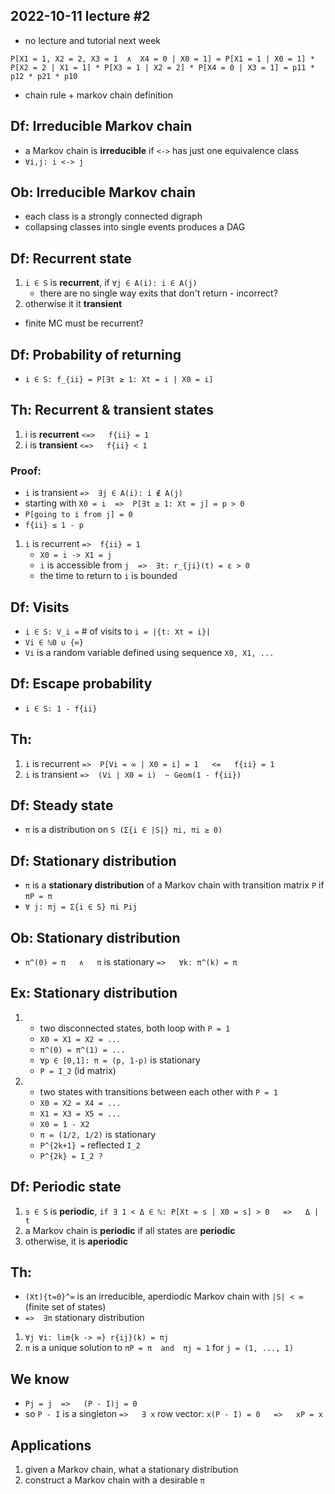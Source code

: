2022-10-11
lecture #2
----------


- no lecture and tutorial next week



`P[X1 = 1, X2 = 2, X3 = 1  ∧  X4 = 0 | X0 = 1] = P[X1 = 1 | X0 = 1] * P[X2 = 2 | X1 = 1] * P[X3 = 1 | X2 = 2] * P[X4 = 0 | X3 = 1] = p11 * p12 * p21 * p10`
- chain rule + markov chain definition


Df: Irreducible Markov chain
----------------------------
- a Markov chain is **irreducible** if `<->` has just one equivalence class
- `∀i,j: i <-> j`


Ob: Irreducible Markov chain
----------------------------
- each class is a strongly connected digraph
- collapsing classes into single events produces a DAG


Df: Recurrent state
-------------------
1. `i ∈ S` is **recurrent**, if `∀j ∈ A(i): i ∈ A(j)`
	+ there are no single way exits that don't return  -  incorrect?
2. otherwise it it **transient**

- finite MC must be recurrent?


Df: Probability of returning
----------------------------
- `i ∈ S: f_{ii} = P[∃t ≥ 1: Xt = i | X0 = i]`


Th: Recurrent & transient states
--------------------------------
1. i is **recurrent**   `<=>   f{ii} = 1`
2. i is **transient**   `<=>   f{ii} < 1`

### Proof:
- `i` is transient  `=>  ∃j ∈ A(i): i ∉ A(j)`
- starting with `X0 = i  =>  P[∃t ≥ 1: Xt = j] = p > 0`
- `P[going to i from j] = 0`
- `f{ii} ≤ 1 - p`
1. `i` is recurrent  `=>  f{ii} = 1`
	- `X0 = i -> X1 = j`
	- `i` is accessible from `j  =>  ∃t: r_{ji}(t) = ε > 0`
	- the time to return to `i` is bounded
	

Df: Visits
----------
- `i ∈ S: V_i =` # of visits to `i = |{t: Xt = i}|`
- `Vi ∈ ℕ0 ∪ {∞}`
- `Vi` is a random variable defined using sequence `X0, X1, ...`


Df: Escape probability
----------------------
- `i ∈ S: 1 - f{ii}`


Th:
---
1. `i` is recurrent  `=>  P[Vi = ∞ | X0 = i] = 1   <=   f{ii} = 1`
2. `i` is transient  `=>  (Vi | X0 = i)  ~ Geom(1 - f{ii})`


Df: Steady state
----------------
- `π` is a distribution on `S (Σ{i ∈ |S|} πi, πi ≥ 0)`


Df: Stationary distribution
---------------------------
- `π` is a **stationary distribution** of a Markov chain with transition matrix `P` if `πP = π`
- `∀ j: πj = Σ{i ∈ S} πi Pij`


Ob: Stationary distribution
---------------------------
- `π^(0) = π   ∧   π` is stationary   `=>   ∀k: π^(k) = π`


Ex: Stationary distribution
---------------------------
1.
	+ two disconnected states, both loop with `P = 1`
	- `X0 = X1 = X2 = ...`
	- `π^(0) = π^(1) = ...`
	+ `∀p ∈ [0,1]: π = (p, 1-p)` is stationary
	+ `P = I_2` (id matrix)
2.
	+ two states with transitions between each other with `P = 1`
	- `X0 = X2 = X4 = ...`
	- `X1 = X3 = X5 = ...`
	- `X0 = 1 - X2`
	+ `π = (1/2, 1/2)` is stationary
	+ `P^{2k+1} =` reflected `I_2`
	+ `P^{2k} = I_2 ?`


Df: Periodic state
------------------
1. `s ∈ S` is **periodic**, `if ∃ 1 < Δ ∈ ℕ: P[Xt = s | X0 = s] > 0   =>   Δ | t`
2. a Markov chain is **periodic** if all states are **periodic**
3. otherwise, it is **aperiodic**


Th:
---
- `(Xt){t=0}^∞` is an irreducible, aperdiodic Markov chain with `|S| < ∞` (finite set of states)
- `=>  ∃π` stationary distribution
1. `∀j ∀i: lim{k -> ∞} r{ij}(k) = πj`
2. `π` is a unique solution to  `πP = π  and  πj = 1`   for `j = (1, ..., 1)`


We know
-------
- `Pj = j  =>   (P - I)j = 0`
- so `P - I` is a singleton   `=>   ∃ x` row vector: `x(P - I) = 0   =>   xP = x`


Applications
------------
1. given a Markov chain, what a stationary distribution
2. construct a Markov chain with a desirable `π`